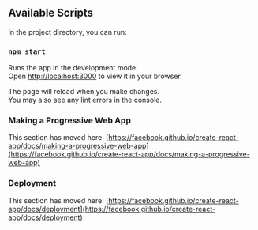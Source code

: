 ## Available Scripts

In the project directory, you can run:

### `npm start`

Runs the app in the development mode.\
Open [http://localhost:3000](http://localhost:3000) to view it in your browser.

The page will reload when you make changes.\
You may also see any lint errors in the console.

### Making a Progressive Web App

This section has moved here: [https://facebook.github.io/create-react-app/docs/making-a-progressive-web-app](https://facebook.github.io/create-react-app/docs/making-a-progressive-web-app)

### Deployment

This section has moved here: [https://facebook.github.io/create-react-app/docs/deployment](https://facebook.github.io/create-react-app/docs/deployment)

[comment]: <> (COMPLETED TASKS)
[comment]: <> (1. displaying the tasks)
[comment]: <> (2. deleting the tasks)
[comment]: <> (3. adding the tasks)
[comment]: <> (4. hiding the sidebar)
[comment]: <> (5. adding subtasks)
[comment]: <> (6. deleting the subtasks)
[comment]: <> (7. dark theme and light theme)
[comment]: <> (8. uuid generation)
[comment]: <> (9. fix scroll bar in main page for column )
[comment]: <> (10. error handling for add new task)
[comment]: <> (11. hover states)
[comment]: <> (12. error handling for duplicate board name and column name)
[comment]: <> (13. editing the tasks and subtasks)

[comment]: <> (PENDING TASKS)
[comment]: <> (1. different screen size)
[comment]: <> (2. optimize the code)
[comment]: <> (3. edit task status from view task page also)
[comment]: <> (4. e2e testing)
[comment]: <> (5. edit task on changing the column is not deleted from previous column)
[comment]: <> (6. add new subtask error even when subtask is added)


[comment]: <> (Extra TASKS)
[comment]: <> (1. drag and drop tasks)
[comment]: <> (2. test cases)
[comment]: <> (3. Making it PWA)
[comment]: <> (4. integrate with docker)
[comment]: <> (5. deploy with aws)
[comment]: <> (6. integrate the ci cd pipelines)
[comment]: <> (7. integrate it with backend node js and mongodb using akshay saini s course)

